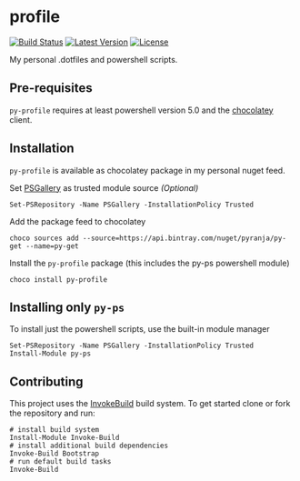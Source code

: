 profile
=======

[![Build Status](https://ci.appveyor.com/api/projects/status/github/pyranja/profile)](https://ci.appveyor.com/project/pyranja/profile)
[![Latest Version](https://api.bintray.com/packages/pyranja/py-get/py-profile/images/download.svg)](https://bintray.com/pyranja/py-get/py-profile/_latestVersion)
[![License](https://img.shields.io/badge/license-unlicense-blue.svg)](http://unlicense.org/)

My personal .dotfiles and powershell scripts.

## Pre-requisites

`py-profile` requires at least powershell version 5.0 and the [chocolatey](https://chocolatey.org/) client.

## Installation

`py-profile` is available as chocolatey package in my personal nuget feed.

Set [PSGallery](https://www.powershellgallery.com/) as trusted module source _(Optional)_

    Set-PSRepository -Name PSGallery -InstallationPolicy Trusted

Add the package feed to chocolatey

    choco sources add --source=https://api.bintray.com/nuget/pyranja/py-get --name=py-get

Install the `py-profile` package (this includes the py-ps powershell module)

    choco install py-profile

## Installing only `py-ps`

To install just the powershell scripts, use the built-in module manager

    Set-PSRepository -Name PSGallery -InstallationPolicy Trusted
    Install-Module py-ps

## Contributing

This project uses the [InvokeBuild](https://github.com/nightroman/Invoke-Build) build system. To get started clone or fork the repository and run:

    # install build system
    Install-Module Invoke-Build
    # install additional build dependencies
    Invoke-Build Bootstrap
    # run default build tasks
    Invoke-Build
